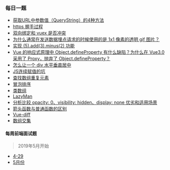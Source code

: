 ### 每日一题
- [获取URL中参数值（QueryString）的4种方法](https://github.com/zeroone001/blogs/blob/master/ADaily/3-23.js)
- [https 握手过程](https://github.com/zeroone001/blogs/blob/master/ADaily/3-29.js)
- [双向绑定和 vuex 是否冲突](https://github.com/zeroone001/blogs/blob/master/ADaily/4-3.js)
- [为什么通常在发送数据埋点请求的时候使用的是 1x1 像素的透明 gif 图片？
](https://github.com/zeroone001/blogs/blob/master/ADaily/4-8.js)
- [实现 (5).add(3).minus(2) 功能](https://github.com/zeroone001/blogs/blob/master/ADaily/4-9.js)
- [Vue 的响应式原理中 Object.defineProperty 有什么缺陷？为什么在 Vue3.0 采用了 Proxy，抛弃了 Object.defineProperty？](https://github.com/zeroone001/blogs/blob/master/ADaily/4-10.js)
- [怎么让一个 div 水平垂直居中](https://github.com/zeroone001/blogs/blob/master/ADaily/4-11.md)
- [JS连续赋值的坑](https://github.com/zeroone001/blogs/blob/master/ADaily/4-12.md)
- [查找数组重复元素](https://github.com/zeroone001/blogs/blob/master/ADaily/4-1.md)
- [冒泡排序](https://github.com/zeroone001/blogs/blob/master/ADaily/4-15.md)
- [类数组](https://github.com/zeroone001/blogs/blob/master/ADaily/4-16.md)
- [LazyMan](https://github.com/zeroone001/blogs/blob/master/ADaily/4-17.md)
- [分析比较 opacity: 0、visibility: hidden、display: none 优劣和适用场景](https://github.com/zeroone001/blogs/blob/master/ADaily/4-18.md)
- [箭头函数与普通函数的区别](https://github.com/zeroone001/blogs/blob/master/ADaily/4-19.md)
- [Vue-diff](https://github.com/zeroone001/blogs/blob/master/ADaily/4-21.md)
- [数组交集](https://github.com/zeroone001/blogs/blob/master/ADaily/4-22.md)

#### 每周前端面试题
> 2019年5月开始

- [4-29](https://github.com/zeroone001/blogs/blob/master/ADaily/4-29.md)
- [5月份](https://github.com/zeroone001/blogs/blob/master/ADaily/5-6.md)



